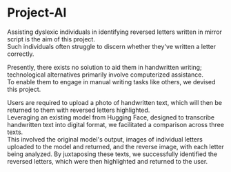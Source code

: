 # Project-AI
Assisting dyslexic individuals in identifying reversed letters written in mirror script is the aim of this project.                                                                                                                         
Such individuals often struggle to discern whether they've written a letter correctly.

Presently, there exists no solution to aid them in handwritten writing; technological alternatives primarily involve computerized assistance.                                                                                                 
To enable them to engage in manual writing tasks like others, we devised this project.

Users are required to upload a photo of handwritten text, which will then be returned to them with reversed letters highlighted.                                                                                                      
Leveraging an existing model from Hugging Face, designed to transcribe handwritten text into digital format, we facilitated a comparison across three texts.                                                                                
This involved the original model's output, images of individual letters uploaded to the model and returned, and the reverse image, with each letter being analyzed.
By juxtaposing these texts, we successfully identified the reversed letters, which were then highlighted and returned to the user.
